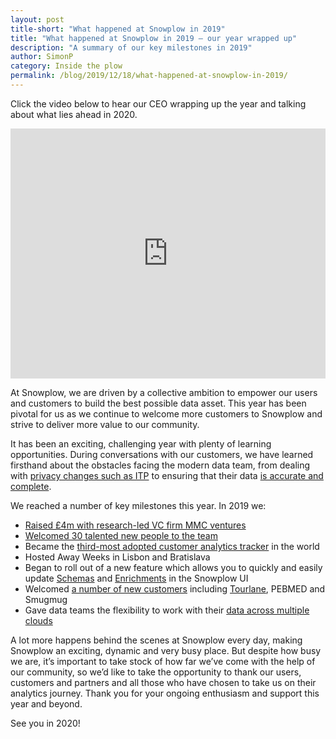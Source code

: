 ```yaml
---
layout: post
title-short: "What happened at Snowplow in 2019"
title: "What happened at Snowplow in 2019 – our year wrapped up"
description: "A summary of our key milestones in 2019"
author: SimonP
category: Inside the plow
permalink: /blog/2019/12/18/what-happened-at-snowplow-in-2019/
---
```

Click the video below to hear our CEO wrapping up the year and talking about what lies ahead in 2020.



<iframe style="max-width:100%;" width="750" height="400" src="https://www.youtube.com/embed/HriXmgmHiOM" frameborder="0" allow="accelerometer; autoplay; encrypted-media; gyroscope; picture-in-picture" allowfullscreen></iframe>

At Snowplow, we are driven by a collective ambition to empower our users and customers to build the best possible data asset. This year has been pivotal for us as we continue to welcome more customers to Snowplow and strive to deliver more value to our community. 

It has been an exciting, challenging year with plenty of learning opportunities. During conversations with our customers, we have learned firsthand about the obstacles facing the modern data team, from dealing with [privacy changes such as ITP](https://snowplowanalytics.com/blog/2019/12/16/how-itp-2.3-expands-on-itp-2.1-and-2.2-and-what-it-means-for-your-web-analytics/) to ensuring that their data [is accurate and complete](https://snowplowanalytics.com/blog/2019/09/09/how-to-optimize-your-pipeline-for-data-quality/). 

We reached a number of key milestones this year. In 2019 we:



*   [Raised £4m with research-led VC firm MMC ventures](https://snowplowanalytics.com/blog/2019/11/15/snowplow-secures-series-a-funding/)
*   [Welcomed 30 talented new people to the team](https://snowplowanalytics.com/company/careers/)
*   Became the [third-most adopted customer analytics tracker](https://trends.builtwith.com/analytics/Snowplow) in the world
*   Hosted Away Weeks in Lisbon and Bratislava 
*   Began to roll out of a new feature which allows you to quickly and easily update [Schemas](https://snowplowanalytics.com/blog/2019/07/29/create-and-update-your-event-and-entity-schemas/) and [Enrichments](https://snowplowanalytics.com/blog/2019/09/09/enable-and-configure-your-enrichments-directly-in-the-snowplow-ui/) in the Snowplow UI
*   Welcomed [a number of new customers](https://snowplowanalytics.com/customers/) including [Tourlane](https://snowplowanalytics.com/customers/tourlane/), PEBMED and Smugmug
*   Gave data teams the flexibility to work with their [data across multiple clouds](https://snowplowanalytics.com/blog/2019/10/31/why-and-how-to-seize-the-multi-cloud-data-analytics-opportunity/)

A lot more happens behind the scenes at Snowplow every day, making Snowplow an exciting, dynamic and very busy place. But despite how busy we are, it’s important to take stock of how far we’ve come with the help of our community, so we’d like to take the opportunity to thank our users, customers and partners and all those who have chosen to take us on their analytics journey. Thank you for your ongoing enthusiasm and support this year and beyond. 

See you in 2020!